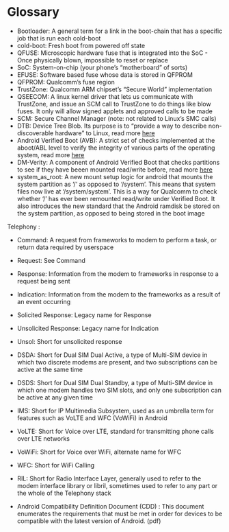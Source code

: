 # Glossary

* Bootloader: A general term for a link in the boot-chain that has a specific job that is run each cold-boot
* cold-boot: Fresh boot from powered off state
* QFUSE: Microscopic hardware fuse that is integrated into the SoC - Once physically blown, impossible to reset or replace
* SoC: System-on-chip (your phone’s “motherboard” of sorts)
* EFUSE: Software based fuse whose data is stored in QFPROM
* QFPROM: Qualcomm’s fuse region
* TrustZone: Qualcomm ARM chipset’s “Secure World” implementation
* QSEECOM: A linux kernel driver that lets us communicate with TrustZone, and issue an SCM call to TrustZone to do things like blow fuses. It only will allow signed applets and approved calls to be made
* SCM: Secure Channel Manager (note: not related to Linux’s SMC calls)
* DTB: Device Tree Blob. Its purpose is to “provide a way to describe non-discoverable hardware” to Linux, read more [here](https://elinux.org/Device_Tree_Reference)
* Android Verified Boot (AVB): A strict set of checks implemented at the aboot/ABL level to verify the integrity of various parts of the operating system, read more [here](https://source.android.com/security/verifiedboot/)
* DM-Verity: A component of Android Verified Boot that checks partitions to see if they have beeen mounted read/write before, read more [here](https://source.android.com/security/verifiedboot/dm-verity)
* system_as_root: A new mount setup logic for android that mounts the system partition as ‘/’ as opposed to ‘/system’. This means that system files now live at ‘/system/system’. This is a way for Qualcomm to check whether ‘/’ has ever been remounted read/write under Verified Boot. It also introduces the new standard that the Android ramdisk be stored on the system partition, as opposed to being stored in the boot image

Telephony :
* Command: A request from frameworks to modem to perform a task, or return data required by userspace
* Request: See Command
* Response: Information from the modem to frameworks in response to a request being sent
* Indication: Information from the modem to the frameworks as a result of an event occurring
* Solicited Response: Legacy name for Response
* Unsolicited Response: Legacy name for Indication
* Unsol: Short for unsolicited response
* DSDA: Short for Dual SIM Dual Active, a type of Multi-SIM device in which two discrete modems are present, and two subscriptions can be active at the same time
* DSDS: Short for Dual SIM Dual Standby, a type of Multi-SIM device in which one modem handles two SIM slots, and only one subscription can be active at any given time
* IMS: Short for IP Multimedia Subsystem, used as an umbrella term for features such as VoLTE and WFC (VoWiFi) in Android
* VoLTE: Short for Voice over LTE, standard for transmitting phone calls over LTE networks
* VoWiFi: Short for Voice over WiFi, alternate name for WFC
* WFC: Short for WiFi Calling
* RIL: Short for Radio Interface Layer, generally used to refer to the modem interface library or libril, sometimes used to refer to any part or the whole of the Telephony stack

* Android Compatibility Definition Document (CDD) : This document enumerates the requirements that must be met in order for devices to be compatible with the latest version of Android. (pdf)